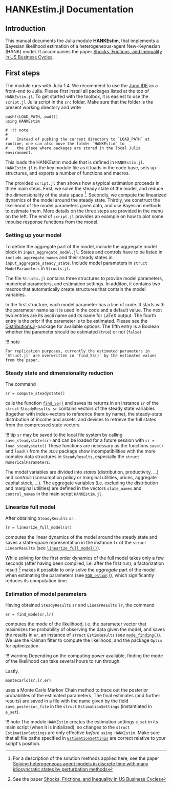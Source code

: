 # HANKEstim.jl Documentation
## Introduction
This manual documents the Julia module **HANKEstim**, that implements a Bayesian likelihood
estimation of a heterogeneous-agent New-Keynesian (HANK) model. It accompanies the paper
[Shocks, Frictions, and Inequality in US Business Cycles](https://www.benjaminborn.de/publication/bbl_inequality_2020/).
## First steps
The module runs with Julia 1.4. We recommend to use the [Juno IDE](https://junolab.org) as a front-end to Julia. Please first install all packages listed at the top of `HANKEstim.jl`. To get started with the toolbox, it is easiest to use the `script.jl` Julia script in the `src` folder. Make sure that the folder is the present working directory and write
```
push!(LOAD_PATH, pwd())
using HANKEstim
```
```@meta
# !!! note
#
#    Instead of pushing the current directory to `LOAD_PATH` at runtime, one can also move the folder `HANKEstim` to
#    the place where packages are stored in the local Julia environment.
```

This loads the HANKEstim module that is defined in `HANKEstim.jl`. `HANKEstim.jl` is the key module file as it loads in the code base, sets up structures, and exports a number of functions and macros.

The provided `script.jl` then shows how a typical estimation proceeds in three main steps. First, we solve the steady state of the model, and reduce the dimensionality of the state space [^BL]. Secondly, we compute the linearized dynamics of the model around the steady state. Thirdly, we construct the likelihood of the model parameters given data, and use Bayesian methods to estimate them. More details on the three steps are provided in the menu on the left. The end of `script.jl` provides an example on how to plot some impulse response functions from the model.

### Setting up your model

To define the aggregate part of the model, include the aggregate model block in `input_aggregate_model.jl`. States and controls have to be listed in `include_aggregate_names` and their steady states in `input_aggregate_steady_state`. Include model parameters in `struct ModelParameters` in `Structs.jl`.

The file `Structs.jl` contains three structures to provide model parameters, numerical parameters, and estimation settings. In additon, it contains two macros that automatically create structures that contain the model variables.

In the first structure, each model parameter has a line of code. It starts with the parameter name as it is used in the code and a default value. The next two entries are its ascii name and its name for LaTeX output. The fourth entry is the prior if the parameter is to be estimated. Please see the [Distributions.jl](https://github.com/JuliaStats/Distributions.jl)-package for available options. The fifth entry is a Boolean whether the parameter should be estimated (`true`) or not (`false`)

!!! note

    For replication purposes, currently the estimated parameters in `Struct.jl` are overwritten in `find_SS()` by the estimated values from the paper.



### Steady state and dimensionality reduction
The command
```
sr = compute_steadystate()
```
calls the function [`find_SS()`](@ref) and saves its returns in an instance `sr` of the `struct` `SteadyResults`.
`sr` contains vectors of the steady state variables (together with index-vectors to reference them by name),
the steady-state distribution of income and assets, and devices to retrieve the full states from the
compressed state vectors.

!!! tip
    `sr` may be saved to the local file system by calling
    ```
    save_steadystate(sr)
    ```
    and can be loaded for a future session with
    ```
    sr = load_steadystate()
    ```
    These functions are necessary as the functions `save()` and `load()` from the `JLD2` package
    show incompatibilities with the more complex data structures in `SteadyResults`, especially
    the `struct` `NumericalParameters`.

The model variables are divided into *states* (distribution, productivity, ...) and
*controls* (consumption policy or marginal utilities, prices, aggregate capital stock, ...).
The aggregate variables (i.e. excluding the distribution and marginal utilities) are defined
in the vectors `state_names` and `control_names` in the main script `HANKEstim.jl`.

### Linearize full model
After obtaining `SteadyResults` `sr`,
```
lr = linearize_full_model(sr)
```
computes the linear dynamics of the model around the steady state and saves a state-space representation
in the instance `lr` of the `struct` `LinearResults` (see [`linearize_full_model()`](@ref)).

While solving for the first order dynamics of the full model takes only a few seconds (after having been compiled, i.e. after the first run),
a factorization result [^BBL] makes it possible to only solve the *aggregate* part of the model
when estimating the parameters (see [`SGU_estim()`](@ref)), which significantly reduces its computation time.

### Estimation of model parameters
Having obtained `SteadyResults` `sr` and `LinearResults` `lr`, the command
```
er = find_mode(sr,lr)
```
computes the mode of the likelihood, i.e. the parameter vector that maximizes the probability of
observing the data given the model, and saves the results in `er`, an instance of `struct` `EstimResults`
(see [`mode_finding()`](@ref)). We use the Kalman filter to compute the likelihood, and the package
`Optim` for optimization.

!!! warning
    Depending on the computing power available, finding the mode of the likelihood can take several hours to run through.

Lastly,
```
montecarlo(sr,lr,er)
```
uses a Monte Carlo Markov Chain method to trace out the posterior probabilites of the estimated parameters.
The final estimates (and further results) are saved in a file with the name given by the field `save_posterior_file`
in the `struct` `EstimationSettings` (instantiated in `e_set`).

!!! note
    The module `HANKEstim` creates the estimation settings `e_set` in its main script (when it is initialized),
    so changes to the `struct` `EstimationSettings` are only effective *before* `using HANKEstim`. Make sure
    that all file paths specified in [`EstimationSettings`](@ref) are correct relative to your script's position.

[^BBL]:
    See the paper [Shocks, Frictions, and Inequality in US Business Cycles](https://cepr.org/active/publications/discussion_papers/dp.php?dpno=14364)
[^BL]:
    For a description of the solution methods applied here, see the paper
    [Solving heterogeneous agent models in discrete time with many idiosyncratic states by perturbation methods](https://cepr.org/active/publications/discussion_papers/dp.php?dpno=13071#)
